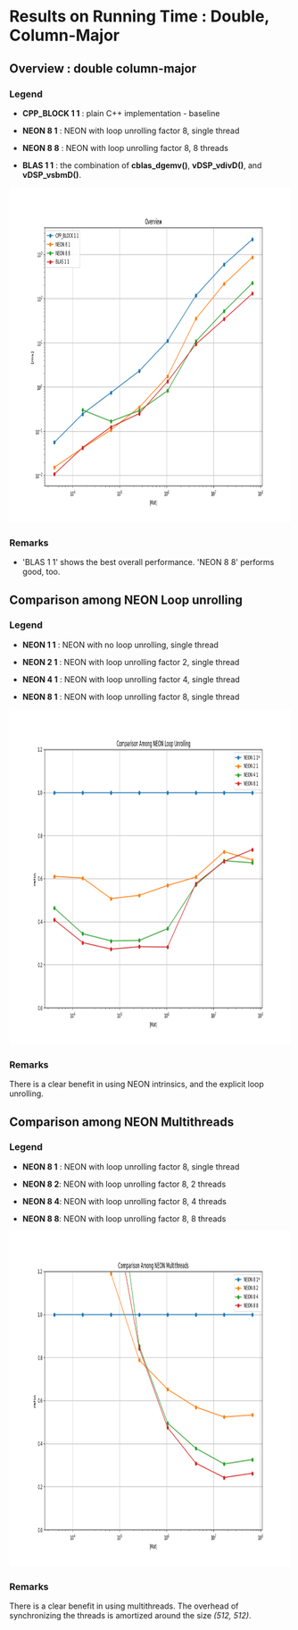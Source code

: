 # Results on Running Time : Double, Column-Major

## Overview : double column-major

### Legend

* **CPP_BLOCK 1 1** : plain C++ implementation - baseline

* **NEON 8 1** : NEON with loop unrolling factor 8, single thread

* **NEON 8 8** : NEON with loop unrolling factor 8, 8 threads

* **BLAS 1 1** : the combination of **cblas_dgemv()**, **vDSP_vdivD()**, and **vDSP_vsbmD()**.

<a href="doc/DOUBLE_MATRIX_COL_MAJOR_Overview.png"><img src="doc/DOUBLE_MATRIX_COL_MAJOR_Overview.png" alt="overview" height="600"/></a>

### Remarks

* 'BLAS 1 1' shows the best overall performance. 'NEON 8 8' performs good, too.

## Comparison among NEON Loop unrolling

### Legend

* **NEON 1 1** : NEON with no loop unrolling, single thread

* **NEON 2 1** : NEON with loop unrolling factor 2, single thread

* **NEON 4 1** : NEON with loop unrolling factor 4, single thread

* **NEON 8 1** : NEON with loop unrolling factor 8, single thread

<a href="doc/DOUBLE_MATRIX_COL_MAJOR_Comparison_Among_NEON_Loop_Unrolling_relative.png"><img src="doc/DOUBLE_MATRIX_COL_MAJOR_Comparison_Among_NEON_Loop_Unrolling_relative.png" alt="comparison among neon loop unrolling" height="600"/></a>

### Remarks

There is a clear benefit in using NEON intrinsics, and the explicit loop unrolling.


## Comparison among NEON Multithreads

### Legend

* **NEON 8 1** : NEON with loop unrolling factor 8, single thread

* **NEON 8 2**: NEON with loop unrolling factor 8, 2 threads

* **NEON 8 4**: NEON with loop unrolling factor 8, 4 threads

* **NEON 8 8**: NEON with loop unrolling factor 8, 8 threads


<a href="doc/DOUBLE_MATRIX_COL_MAJOR_Comparison_Among_NEON_Multithreads_relative.png"><img src="doc/DOUBLE_MATRIX_COL_MAJOR_Comparison_Among_NEON_Multithreads_relative.png" alt="comparison among neon multithreads" height="600"/></a>

### Remarks

There is a clear benefit in using multithreads.
The overhead of synchronizing the threads is amortized around the size *(512, 512)*.
